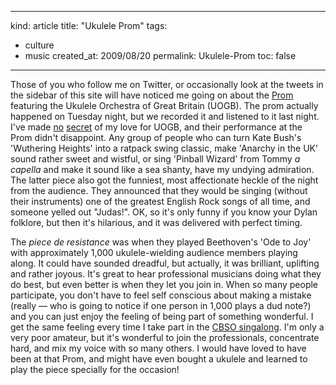 -----
kind: article
title: "Ukulele Prom"
tags:
- culture
- music
created_at: 2009/08/20
permalink: Ukulele-Prom
toc: false
-----

<p>Those of you who follow me on Twitter, or occasionally look at the tweets in the sidebar of this site will have noticed me going on about the <a href="http://www.bbc.co.uk/proms/2009/whatson/1808.shtml#prom45">Prom</a> featuring the Ukulele Orchestra of Great Britain (UOGB). The prom actually happened on Tuesday night, but we recorded it and listened to it last night. I've made <a href="http://www.rousette.org.uk/blog/archives/ukulele-orchestra-of-great-britain/">no</a> <a href="http://www.rousette.org.uk/blog/archives/the-ukulele-orchestra-of-great-britain-the-secret-of-life/">secret</a> of my love for UOGB, and their performance at the Prom didn't disappoint. Any group of people who can turn Kate Bush's 'Wuthering Heights' into a ratpack swing classic, make 'Anarchy in the UK' sound rather sweet and wistful, or sing 'Pinball Wizard' from Tommy <em>a capella</em> and make it sound like a sea shanty, have my undying admiration. The latter piece also got the funniest, most affectionate heckle of the night from the audience. They announced that they would be singing (without their instruments) one of the greatest English Rock songs of all time, and someone yelled out "Judas!". OK, so it's only funny if you know your Dylan folklore, but then it's hilarious, and it was delivered with perfect timing.</p>

<p>The <em>piece de resistance</em> was when they played Beethoven's 'Ode to Joy' with approximately 1,000 ukulele-wielding audience members playing along. It could have sounded dreadful, but actually, it was brilliant, uplifting and rather joyous. It's great to hear professional musicians doing what they do best, but even better is when they let you join in. When so many people participate, you don't have to feel self conscious about making a mistake (really &mdash; who is going to notice if one person in 1,000 plays a dud note?) and you can just enjoy the feeling of being part of something wonderful. I get the same feeling every time I take part in the <a href="http://www.rousette.org.uk/blog/archives/riding-the-choral-wave/">CBSO singalong</a>. I'm only a very poor amateur, but it's wonderful to join the professionals, concentrate hard, and mix my voice with so many others. I would have loved to have been at that Prom, and might have even bought a ukulele and learned to play the piece specially for the occasion!</p>



